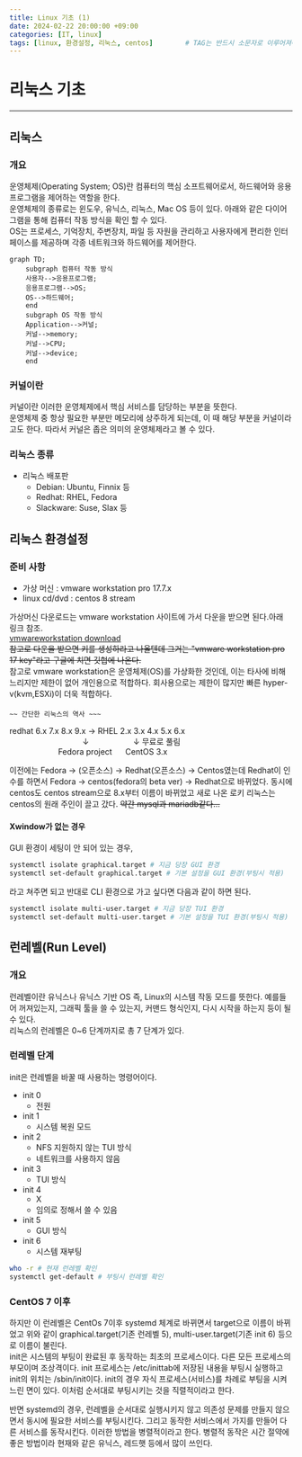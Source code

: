 ```yaml
---
title: Linux 기초 (1)
date: 2024-02-22 20:00:00 +09:00
categories: [IT, linux]
tags: [linux, 환경설정, 리눅스, centos]		# TAG는 반드시 소문자로 이루어져야함!
---
```

# 리눅스 기초
---
## 리눅스
### 개요
운영체제(Operating System; OS)란 컴퓨터의 핵심 소프트웨어로서, 하드웨어와 응용프로그램을 제어하는 역할을 한다.   
운영체제의 종류로는 윈도우, 유닉스, 리눅스, Mac OS 등이 있다. 아래와 같은 다이어그램을 통해 컴퓨터 작동 방식을 확인 할 수 있다.  
OS는 프로세스, 기억장치, 주변장치, 파일 등 자원을 관리하고 사용자에게 편리한 인터페이스를 제공하며 각종 네트워크와 하드웨어를 제어한다. 

```mermaid
graph TD;
    subgraph 컴퓨터 작동 방식
    사용자-->응용프로그램;
    응용프로그램-->OS;
    OS-->하드웨어;
    end
    subgraph OS 작동 방식
    Application-->커널;
    커널-->memory;
    커널-->CPU;
    커널-->device;
    end
```
### 커널이란
커널이란 이러한 운영체제에서 핵심 서비스를 담당하는 부분을 뜻한다.  
운영체제 중 항상 필요한 부분만 메모리에 상주하게 되는데, 이 때 해당 부분을 커널이라고도 한다. 따라서 커널은 좁은 의미의 운영체제라고 볼 수 있다. 

### 리눅스 종류

- 리눅스 배포판
    - Debian: Ubuntu, Finnix 등
    - Redhat: RHEL, Fedora
    - Slackware: Suse, Slax 등

## 리눅스 환경설정
### 준비 사항
- 가상 머신 : vmware workstation pro 17.7.x  
- linux cd/dvd : centos 8 stream  

가상머신 다운로드는 vmware workstation 사이트에 가서 다운을 받으면 된다.아래 링크 참조.   
[vmwareworkstation download](https://www.vmware.com/kr/products/workstation-pro/workstation-pro-evaluation.html)  
~~참고로 다운을 받으면 키를 생성하라고 나올텐데 그거는 "vmware workstation pro 17 key"라고 구글에 치면 깃헙에 나온다.~~  
참고로 vmware workstation은 운영체제(OS)를 가상화한 것인데, 이는 타사에 비해 느리지만 제한이 없어 개인용으로 적합하다. 회사용으로는 제한이 많지만 빠른 hyper-v(kvm,ESXi)이 더욱 적합하다.   
&nbsp;    
`~~ 간단한 리눅스의 역사 ~~~`

redhat 6.x 7.x 8.x 9.x -> RHEL 2.x 3.x 4.x 5.x 6.x  
&nbsp; &nbsp; &nbsp; &nbsp; &nbsp; &nbsp; &nbsp; &nbsp; &nbsp; &nbsp; &nbsp; &nbsp; &nbsp; &nbsp; &nbsp; &nbsp; &nbsp;↓ &nbsp; &nbsp; &nbsp; &nbsp; &nbsp; &nbsp;&nbsp; &nbsp; &nbsp; &nbsp; ↓ 무료로 풀림  
&nbsp; &nbsp; &nbsp; &nbsp; &nbsp; &nbsp; &nbsp; &nbsp; &nbsp; &nbsp; &nbsp; Fedora project&nbsp; &nbsp; &nbsp; CentOS 3.x  

이전에는 Fedora -> (오픈소스) -> Redhat(오픈소스) -> Centos였는데
Redhat이 인수를 하면서 Fedora -> centos(fedora의 beta ver) -> Redhat으로 바뀌었다.
동시에 centos도 centos stream으로 8.x부터 이름이 바뀌었고 새로 나온 로키 리눅스는 centos의 원래 주인이 끌고 갔다. ~~약간 mysql과 mariadb같다...~~

#### Xwindow가 없는 경우
GUI 환경이 세팅이 안 되어 있는 경우, 

```bash
systemctl isolate graphical.target # 지금 당장 GUI 환경
systemctl set-default graphical.target # 기본 설정을 GUI 환경(부팅시 적용)
```
라고 쳐주면 되고 반대로 CLI 환경으로 가고 싶다면 다음과 같이 하면 된다.

```bash
systemctl isolate multi-user.target # 지금 당장 TUI 환경
systemctl set-default multi-user.target # 기본 설정을 TUI 환경(부팅시 적용)
```

## 런레벨(Run Level)
### 개요
런레벨이란 유닉스나 유닉스 기반 OS 즉, Linux의 시스템 작동 모드를 뜻한다. 예를들어 꺼져있는지, 그래픽 툴을 쓸 수 있는지, 커맨드 형식인지, 다시 시작을 하는지 등이 될 수 있다.    
리눅스의 런레벨은 0~6 단계까지로 총 7 단계가 있다.

### 런레벨 단계 
init은 런레벨을 바꿀 때 사용하는 명령어이다.
- init 0
    - 전원
- init 1
    - 시스템 복원 모드
- init 2
    - NFS 지원하지 않는 TUI 방식
    - 네트워크를 사용하지 않음
- init 3
    - TUI 방식
- init 4
    - X
    - 임의로 정해서 쓸 수 있음
- init 5
    - GUI 방식
- init 6
    - 시스템 재부팅

```bash
who -r # 현재 런레벨 확인
systemctl get-default # 부팅시 런레벨 확인
```

### CentOS 7 이후
하지만 이 런레벨은 CentOs 7이후 systemd 체계로 바뀌면서 target으로 이름이 바뀌었고 위와 같이 graphical.target(기존 런레벨 5), multi-user.target(기존 init 6) 등으로 이름이 불린다.   
init은 시스템의 부팅이 완료된 후 동작하는 최초의 프로세스이다. 다른 모든 프로세스의 부모이며 조상격이다. init 프로세스는 /etc/inittab에 저장된 내용을 부팅시 실행하고 init의 위치는 /sbin/init이다. init의 경우 자식 프로세스(서비스)를 차례로 부팅을 시켜 느린 면이 있다. 이처럼 순서대로 부팅시키는 것을 직렬적이라고 한다.  

반면 systemd의 경우, 런레벨을 순서대로 실행시키지 않고 의존성 문제를 만들지 않으면서 동시에 필요한 서비스를 부팅시킨다. 그리고 동작한 서비스에서 가지를 만들어 다른 서비스를 동작시킨다. 이러한 방법을 병렬적이라고 한다. 병렬적 동작은 시간 절약에 좋은 방법이라 현재와 같은 유닉스, 레드햇 등에서 많이 쓰인다.


